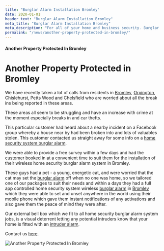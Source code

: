 ```yaml
---
title: "Burglar Alarm Installation Bromley"
date: 2020-01-01
header_text: "Burglar Alarm Installation Bromley"
meta_title: "Burglar Alarm Installation Bromley"
meta_description: "For all of your home and business security. Burglar Alarm Servicing, Burglar Alarm Installation, Alarm Battery and CCTV. Call 020 8302 4065 or email us."
permalink: "/news/another-property-protected-in-bromley/"
---
```


#### Another Property Protected In Bromley

# Another Property Protected in Bromley

We have recently taken a lot of calls from residents in [Bromley](/pages/bromley.php), [Orpington](/pages/orpington.php), Chislehurst, Petts Wood and Chelsfield who are worried about all the break ins being reported in these areas.

These areas all seem to be struggling and have an increase with crime at the moment especially breaks in and car thefts.

This particular customer had heard about a nearby incident on a Facebook group whereby a house near by had been broken into and lots of valuables stolen. This customer contacted us straight away for some info on a [home security system burglar alarm](/categories/burglar-alarms.php).

We were able to provide a free survey within a few days and had the customer booked in at a convenient time to suit them for the installation of their wireless home security burglar alarm system in Bromley.

These guys had a pet - a young, energetic cat, and were worried that the cat may set the [burglar alarm](/categories/burglar-alarms.php) off when no one was home, so we tailored one of our packages to suit their needs and within a days they had a full app controlled home security system wireless [burglar alarm](/categories/burglar-alarms.php) in [Bromley](/pages/bromley.php) which they were able to set and unset anywhere in the world using their mobile phone which gave them instant notifications of any activations and also gave them the peace of mind they were after.

Our external bell box which we fit to all home security burglar alarm system jobs, is a visual deterrent letting any potential intruders know that your home is fitted with an [intruder alarm](/categories/burglar-alarms.php).

Contact us [here](/contact.php).

![Another Property Protected In Bromley](https://res.cloudinary.com/kbs/image/upload/n86xv0hs7nodstiewsmt.jpg)